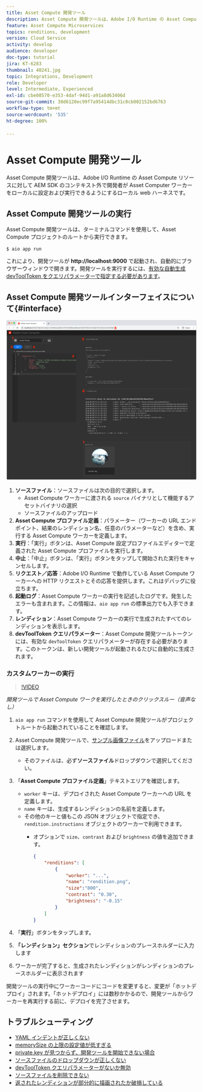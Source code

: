 ```yaml
---
title: Asset Compute 開発ツール
description: Asset Compute 開発ツールは、Adobe I/O Runtime の Asset Compute リソースに対して AEM SDK のコンテキスト外で開発者が Asset Computer ワーカーをローカルに設定および実行できるようにするローカル web ハーネスです。
feature: Asset Compute Microservices
topics: renditions, development
version: Cloud Service
activity: develop
audience: developer
doc-type: tutorial
jira: KT-6283
thumbnail: 40241.jpg
topic: Integrations, Development
role: Developer
level: Intermediate, Experienced
exl-id: cbe08570-e353-4daf-94d1-a91a8d63406d
source-git-commit: 30d6120ec99f7a95414dbc31c0cb002152bd6763
workflow-type: tm+mt
source-wordcount: '535'
ht-degree: 100%

---
```


# Asset Compute 開発ツール

Asset Compute 開発ツールは、Adobe I/O Runtime の Asset Compute リソースに対して AEM SDK のコンテキスト外で開発者が Asset Computer ワーカーをローカルに設定および実行できるようにするローカル web ハーネスです。

## Asset Compute 開発ツールの実行

Asset Compute 開発ツールは、ターミナルコマンドを使用して、Asset Compute プロジェクトのルートから実行できます。

```
$ aio app run
```

これにより、開発ツールが __http://localhost:9000__ で起動され、自動的にブラウザーウィンドウで開きます。開発ツールを実行するには、[有効な自動生成 devToolToken をクエリパラメーターで指定する必要があります](#troubleshooting__devtooltoken)。

## Asset Compute 開発ツールインターフェイスについて{#interface}

![Asset Compute 開発ツール](./assets/development-tool/asset-compute-dev-tool.png)

1. __ソースファイル__：ソースファイルは次の目的で選択します。
   + Asset Compute ワーカーに渡される `source` バイナリとして機能するアセットバイナリの選択
   + ソースファイルのアップロード
1. __Asset Compute プロファイル定義__：パラメーター（ワーカーの URL エンドポイント、結果のレンディション名、任意のパラメーターなど）を含め、実行する Asset Compute ワーカーを定義します。
1. __実行__：「実行」ボタンは、Asset Compute 設定プロファイルエディターで定義された Asset Compute プロファイルを実行します。
1. __中止__：「中止」ボタンは、「実行」ボタンをタップして開始された実行をキャンセルします。
1. __リクエスト／応答__：Adobe I/O Runtime で動作している Asset Compute ワーカーへの HTTP リクエストとその応答を提供します。これはデバッグに役立ちます。
1. __起動ログ__：Asset Compute ワーカーの実行を記述したログです。発生したエラーも含まれます。この情報は、`aio app run` の標準出力でも入手できます。
1. __レンディション__：Asset Compute ワーカーの実行で生成されたすべてのレンディションを表示します。
1. __devToolToken クエリパラメーター__：Asset Compute 開発ツールトークンには、有効な `devToolToken` クエリパラメーターが存在する必要があります。このトークンは、新しい開発ツールが起動されるたびに自動的に生成されます。

### カスタムワーカーの実行

>[!VIDEO](https://video.tv.adobe.com/v/40241?quality=12&learn=on)

_開発ツールで Asset Compute ワークを実行したときのクリックスルー（音声なし）_

1. `aio app run` コマンドを使用して Asset Compute 開発ツールがプロジェクトルートから起動されていることを確認します。
1. Asset Compute 開発ツールで、[サンプル画像ファイル](../assets/samples/sample-file.jpg)をアップロードまたは選択します。
   + そのファイルは、必ず&#x200B;__ソースファイル__&#x200B;ドロップダウンで選択してください。
1. 「__Asset Compute プロファイル定義__」テキストエリアを確認します。
   + `worker` キーは、デプロイされた Asset Compute ワーカーへの URL を定義します。
   + `name` キーは、生成するレンディションの名前を定義します。
   + その他のキーと値もこの JSON オブジェクトで指定でき、`rendition.instructions` オブジェクトのワーカーで利用できます。
      + オプションで `size`、`contrast` および `brightness` の値を追加できます。

        ```json
        {
            "renditions": [
                {
                    "worker": "...",
                    "name": "rendition.png",
                    "size":"800",
                    "contrast": "0.30",
                    "brightness": "-0.15"
                }
            ]
        }
        ```

1. 「__実行__」ボタンをタップします。
1. __「レンディション」セクション__&#x200B;でレンディションのプレースホルダーに入力します
1. ワーカーが完了すると、生成されたレンディションがレンディションのプレースホルダーに表示されます

開発ツールの実行中にワーカーコードにコードを変更すると、変更が「ホットデプロイ」されます。「ホットデプロイ」には数秒かかるので、開発ツールからワーカーを再実行する前に、デプロイを完了させます。

## トラブルシューティング

+ [YAML インデントが正しくない](../troubleshooting.md#incorrect-yaml-indentation)
+ [memorySize の上限の設定値が低すぎる](../troubleshooting.md#memorysize-limit-is-set-too-low)
+ [private.key が見つからず、開発ツールを開始できない場合](../troubleshooting.md#missing-private-key)
+ [ソースファイルのドロップダウンが正しくない](../troubleshooting.md#source-files-dropdown-incorrect)
+ [devToolToken クエリパラメーターがないか無効](../troubleshooting.md#missing-or-invalid-devtooltoken-query-parameter)
+ [ソースファイルを削除できない](../troubleshooting.md#unable-to-remove-source-files)
+ [返されたレンディションが部分的に描画されたか破損している](../troubleshooting.md#rendition-returned-partially-drawn-or-corrupt)
